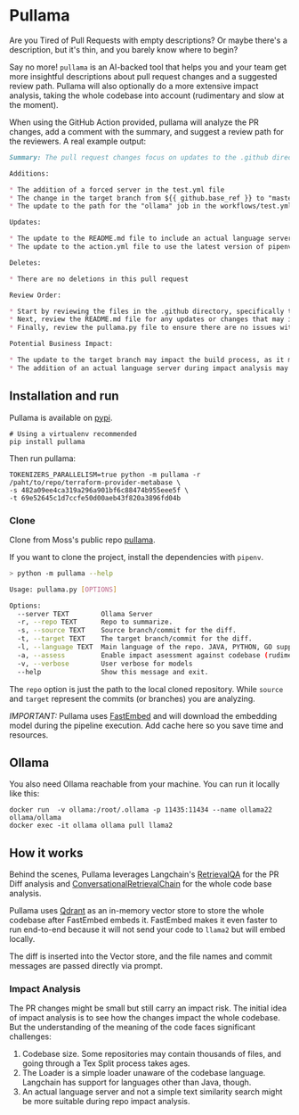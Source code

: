 # Pullama

Are you Tired of Pull Requests with empty descriptions? Or maybe there's a description, but it's thin, and you barely know where to begin?

Say no more! `pullama` is an AI-backed tool that helps you and your team get more insightful descriptions about pull request changes and a suggested review path. Pullama will also optionally do a more extensive impact analysis, taking the whole codebase into account (rudimentary and slow at the moment).

When using the GitHub Action provided, pullama will analyze the PR changes, add a comment with the summary, and suggest a review path for the reviewers. A real example output:

```markdown
Summary: The pull request changes focus on updates to the .github directory, particularly in the test.yml and workflows/test.yml files. These updates include adding a forced server, changing the target branch, and updating the path for the "ollama" job. Additionally, there are changes in the README.md file, including adding an actual language server during impact analysis, and updates to the action.yml file to use the latest version of pipenv. Finally, there are updates to the pullama.py file, including changing the remote fetch behavior and adding FastEmbedEmbeddings for the model_name.

Additions:

* The addition of a forced server in the test.yml file
* The change in the target branch from ${{ github.base_ref }} to "master" in the test.yml file
* The update to the path for the "ollama" job in the workflows/test.yml file

Updates:

* The update to the README.md file to include an actual language server during impact analysis
* The update to the action.yml file to use the latest version of pipenv

Deletes:

* There are no deletions in this pull request

Review Order:

* Start by reviewing the files in the .github directory, specifically the test.yml and workflows/test.yml files, as they contain the majority of the changes.
* Next, review the README.md file for any updates or changes that may impact the overall project.
* Finally, review the pullama.py file to ensure there are no issues with the code additions or updates.

Potential Business Impact:

* The update to the target branch may impact the build process, as it may require additional configuration or testing to ensure proper functionality.
* The addition of an actual language server during impact analysis may improve the accuracy of the assessment, but may also introduce new dependencies or requirements that need to be considered.
```

## Installation and run

Pullama is available on [pypi](https://pypi.org/project/pullama/).

```shell
# Using a virtualenv recommended
pip install pullama
```

Then run pullama:

```shell
TOKENIZERS_PARALLELISM=true python -m pullama -r /paht/to/repo/terraform-provider-metabase \
-s 482a09ee4ca319a296a901bf6c88474b955eee5f \
-t 69e52645c1d7ccfe50d00aeb43f820a3896fd04b
```

### Clone

Clone from Moss's public repo [pullama](https://github.com/getmoss/pullama).

If you want to clone the project, install the dependencies with `pipenv`.

```bash
> python -m pullama --help

Usage: pullama.py [OPTIONS]

Options:
  --server TEXT        Ollama Server
  -r, --repo TEXT      Repo to summarize.
  -s, --source TEXT    Source branch/commit for the diff.
  -t, --target TEXT    The target branch/commit for the diff.
  -l, --language TEXT  Main language of the repo. JAVA, PYTHON, GO supported.
  -a, --assess         Enable impact asessment against codebase (rudimentary)
  -v, --verbose        User verbose for models
  --help               Show this message and exit.
```

The `repo` option is just the path to the local cloned repository. While `source` and `target` represent the commits (or branches) you are analyzing.


*IMPORTANT:* Pullama uses [FastEmbed](https://qdrant.github.io/fastembed/) and will download the embedding model during the pipeline execution. Add cache here so you save time and resources.

## Ollama

You also need Ollama reachable from your machine. You can run it locally like this:

```
docker run  -v ollama:/root/.ollama -p 11435:11434 --name ollama22 ollama/ollama
docker exec -it ollama ollama pull llama2
```

## How it works

Behind the scenes, Pullama leverages Langchain's [RetrievalQA](https://js.langchain.com/docs/modules/chains/popular/vector_db_qa) for the PR Diff analysis and [ConversationalRetrievalChain](https://js.langchain.com/docs/modules/chains/popular/chat_vector_db) for the whole code base analysis.

Pullama uses [Qdrant](https://qdrant.tech/) as an in-memory vector store to store the whole codebase after FastEmbed embeds it. FastEmbed makes it even faster to run end-to-end because it will not send your code to `llama2` but will embed locally.

The diff is inserted into the Vector store, and the file names and commit messages are passed directly via prompt.

### Impact Analysis
The PR changes might be small but still carry an impact risk. The initial idea of impact analysis is to see how the changes impact the whole codebase. But the understanding of the meaning of the code faces significant challenges:

1. Codebase size. Some repositories may contain thousands of files, and going through a Tex Split process takes ages.
2. The Loader is a simple loader unaware of the codebase language. Langchain has support for languages other than Java, though.
3. An actual language server and not a simple text similarity search might be more suitable during repo impact analysis.
